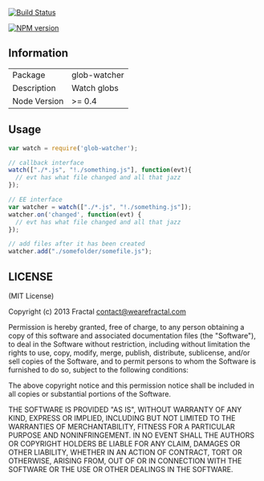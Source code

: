 [![Build Status](https://travis-ci.org/wearefractal/glob-watcher.png?branch=master)](https://travis-ci.org/wearefractal/glob-watcher)

[![NPM version](https://badge.fury.io/js/glob-watcher.png)](http://badge.fury.io/js/glob-watcher)

## Information

<table>
<tr> 
<td>Package</td><td>glob-watcher</td>
</tr>
<tr>
<td>Description</td>
<td>Watch globs</td>
</tr>
<tr>
<td>Node Version</td>
<td>>= 0.4</td>
</tr>
</table>

## Usage

```javascript
var watch = require('glob-watcher');

// callback interface
watch(["./*.js", "!./something.js"], function(evt){
  // evt has what file changed and all that jazz
});

// EE interface
var watcher = watch(["./*.js", "!./something.js"]);
watcher.on('changed', function(evt) {
  // evt has what file changed and all that jazz
});

// add files after it has been created
watcher.add("./somefolder/somefile.js");
```

## LICENSE

(MIT License)

Copyright (c) 2013 Fractal <contact@wearefractal.com>

Permission is hereby granted, free of charge, to any person obtaining
a copy of this software and associated documentation files (the
"Software"), to deal in the Software without restriction, including
without limitation the rights to use, copy, modify, merge, publish,
distribute, sublicense, and/or sell copies of the Software, and to
permit persons to whom the Software is furnished to do so, subject to
the following conditions:

The above copyright notice and this permission notice shall be
included in all copies or substantial portions of the Software.

THE SOFTWARE IS PROVIDED "AS IS", WITHOUT WARRANTY OF ANY KIND,
EXPRESS OR IMPLIED, INCLUDING BUT NOT LIMITED TO THE WARRANTIES OF
MERCHANTABILITY, FITNESS FOR A PARTICULAR PURPOSE AND
NONINFRINGEMENT. IN NO EVENT SHALL THE AUTHORS OR COPYRIGHT HOLDERS BE
LIABLE FOR ANY CLAIM, DAMAGES OR OTHER LIABILITY, WHETHER IN AN ACTION
OF CONTRACT, TORT OR OTHERWISE, ARISING FROM, OUT OF OR IN CONNECTION
WITH THE SOFTWARE OR THE USE OR OTHER DEALINGS IN THE SOFTWARE.

